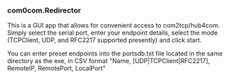 ### com0com.Redirector
This is a GUI app that allows for convenient access to com2tcp/hub4com.  Simply select the serial port, enter your endpoint details, select the mode (TCPClient, UDP, and RFC2217 supported presently) and click start.

You can enter preset endpoints into the portsdb.txt file located in the same directory as the exe, in CSV format "Name, [UDP|TCPClient|RFC2217], RemoteIP, RemotePort, LocalPort"
